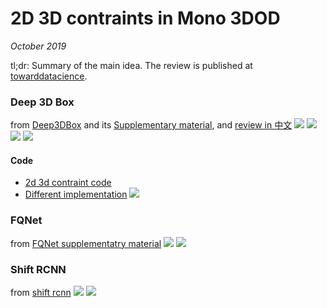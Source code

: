 # 2D 3D contraints in Mono 3DOD

_October 2019_

tl;dr: Summary of the main idea. The review is published at [towarddatacience](https://towardsdatascience.com/geometric-reasoning-based-cuboid-generation-in-monocular-3d-object-detection-5ee2996270d1?source=friends_link&sk=ebead4b51a3f75476d308997dd88dd75).

### Deep 3D Box
from [Deep3DBox](https://arxiv.org/pdf/1612.00496.pdf) and its [Supplementary material](https://cs.gmu.edu/~amousavi/papers/3D-Deepbox-Supplementary.pdf), and [review in 中文](https://blog.csdn.net/qq_29462849/article/details/91314777)
![](../assets/images/2d3d_deep3dbox_1.png)
![](../assets/images/2d3d_deep3dbox_2.png)
![](../assets/images/2d3d_deep3dbox.png)
![](../assets/images/2d3d_deep3dbox_equivalency.png)

#### Code 
- [2d 3d contraint code](https://github.com/lzccccc/3d-bounding-box-estimation-for-autonomous-driving/blob/master/utils/correspondece_constraint.py)
- [Different implementation](https://github.com/skhadem/3D-BoundingBox/blob/master/library/Math.py)
![](../assets/images/2d3d_deep3dbox_code.png)


### FQNet
from [FQNet supplementatry material](https://arxiv.org/pdf/1904.12681.pdf)
![](../assets/images/2d3d_fqnet_1.png)
![](../assets/images/2d3d_fqnet_2.png)

### Shift RCNN
from [shift rcnn](https://arxiv.org/pdf/1905.09970.pdf)
![](../assets/images/2d3d_shift_rcnn_1.png)
![](../assets/images/2d3d_shift_rcnn_2.png)